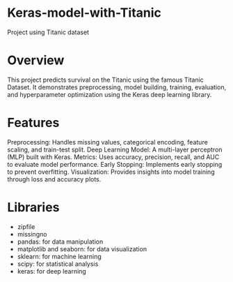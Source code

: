 # Keras-model-with-Titanic
Project using Titanic dataset


# Overview
This project predicts survival on the Titanic using the famous Titanic Dataset. It demonstrates preprocessing, model building, training, evaluation, and hyperparameter optimization using the Keras deep learning library.

# Features
Preprocessing: Handles missing values, categorical encoding, feature scaling, and train-test split.
Deep Learning Model: A multi-layer perceptron (MLP) built with Keras.
Metrics: Uses accuracy, precision, recall, and AUC to evaluate model performance.
Early Stopping: Implements early stopping to prevent overfitting.
Visualization: Provides insights into model training through loss and accuracy plots.

# Libraries
- zipfile
- missingno
- pandas: for data manipulation
- matplotlib and seaborn: for data visualization
- sklearn: for machine learning
- scipy: for statistical analysis
- keras: for deep learning
